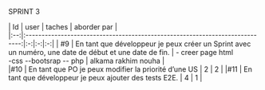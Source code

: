 ﻿
 
 SPRINT 3
 
| Id |      user      |  taches  |  aborder par |   
|:--:|:----------------------------------------------------------------------------:|:-:|:-:|:-:|
| #9 | En tant que développeur je peux créer un Sprint avec un numéro, une date de début et une date de fin. | - creer page html  
-css 
--bootsrap
-- php | alkama
rakhim
nouha
|  
|#10 | En tant que PO je peux modifier la priorité d’une US | 2 | 2 |
|#11 | En tant que développeur je peux ajouter des tests E2E. | 4 | 1 |
